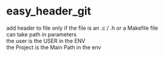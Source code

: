 # easy_header_git
add header to file only if the file is an .c / .h or a Makefile file  
can take path in parameters  
the user is the USER in the ENV  
the Project is the Main Path in the env